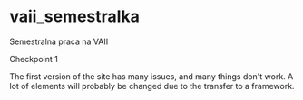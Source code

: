 # vaii_semestralka
Semestralna praca na VAII

Checkpoint 1

The first version of the site has many issues, and many things don't work. A lot of elements will probably be changed due to the transfer to a framework.
